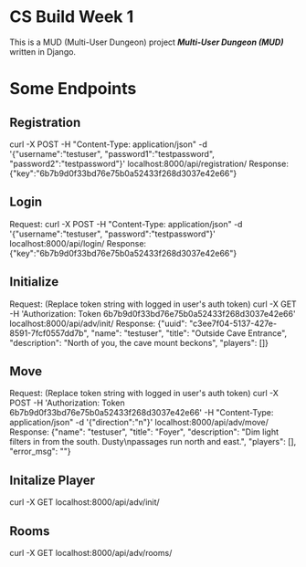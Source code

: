 # CS Build Week 1

This is a MUD (Multi-User Dungeon) project ***Multi-User Dungeon (MUD)*** written in Django.

# Some Endpoints 
## Registration
curl -X POST -H "Content-Type: application/json" -d '{"username":"testuser", "password1":"testpassword", "password2":"testpassword"}' localhost:8000/api/registration/
Response:
{"key":"6b7b9d0f33bd76e75b0a52433f268d3037e42e66"}
## Login
Request:
curl -X POST -H "Content-Type: application/json" -d '{"username":"testuser", "password":"testpassword"}' localhost:8000/api/login/
Response:
{"key":"6b7b9d0f33bd76e75b0a52433f268d3037e42e66"}
## Initialize
Request: (Replace token string with logged in user's auth token)
curl -X GET -H 'Authorization: Token 6b7b9d0f33bd76e75b0a52433f268d3037e42e66' localhost:8000/api/adv/init/
Response:
{"uuid": "c3ee7f04-5137-427e-8591-7fcf0557dd7b", "name": "testuser", "title": "Outside Cave Entrance", "description": "North of you, the cave mount beckons", "players": []}
## Move
Request: (Replace token string with logged in user's auth token)
curl -X POST -H 'Authorization: Token 6b7b9d0f33bd76e75b0a52433f268d3037e42e66' -H "Content-Type: application/json" -d '{"direction":"n"}' localhost:8000/api/adv/move/
Response:
{"name": "testuser", "title": "Foyer", "description": "Dim light filters in from the south. Dusty\npassages run north and east.", "players": [], "error_msg": ""}
## Initalize Player
curl -X GET localhost:8000/api/adv/init/
## Rooms
curl -X GET localhost:8000/api/adv/rooms/

